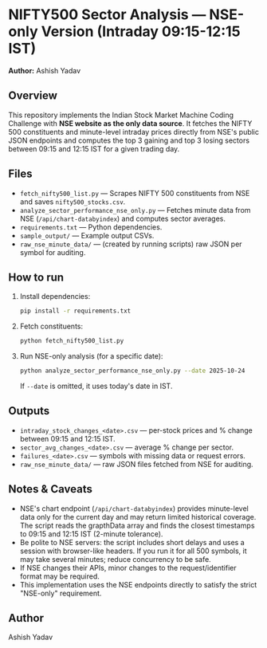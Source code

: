 # NIFTY500 Sector Analysis — NSE-only Version (Intraday 09:15-12:15 IST)

**Author:** Ashish Yadav

## Overview
This repository implements the Indian Stock Market Machine Coding Challenge with **NSE website as the only data source**. 
It fetches the NIFTY 500 constituents and minute-level intraday prices directly from NSE's public JSON endpoints and computes the top 3 gaining and top 3 losing sectors between 09:15 and 12:15 IST for a given trading day.

## Files
- `fetch_nifty500_list.py` — Scrapes NIFTY 500 constituents from NSE and saves `nifty500_stocks.csv`.
- `analyze_sector_performance_nse_only.py` — Fetches minute data from NSE (`/api/chart-databyindex`) and computes sector averages.
- `requirements.txt` — Python dependencies.
- `sample_output/` — Example output CSVs.
- `raw_nse_minute_data/` — (created by running scripts) raw JSON per symbol for auditing.

## How to run
1. Install dependencies:
   ```bash
   pip install -r requirements.txt
   ```

2. Fetch constituents:
   ```bash
   python fetch_nifty500_list.py
   ```

3. Run NSE-only analysis (for a specific date):
   ```bash
   python analyze_sector_performance_nse_only.py --date 2025-10-24
   ```
   If `--date` is omitted, it uses today's date in IST.

## Outputs
- `intraday_stock_changes_<date>.csv` — per-stock prices and % change between 09:15 and 12:15 IST.
- `sector_avg_changes_<date>.csv` — average % change per sector.
- `failures_<date>.csv` — symbols with missing data or request errors.
- `raw_nse_minute_data/` — raw JSON files fetched from NSE for auditing.

## Notes & Caveats
- NSE's chart endpoint (`/api/chart-databyindex`) provides minute-level data only for the current day and may return limited historical coverage. The script reads the grapthData array and finds the closest timestamps to 09:15 and 12:15 IST (2-minute tolerance).
- Be polite to NSE servers: the script includes short delays and uses a session with browser-like headers. If you run it for all 500 symbols, it may take several minutes; reduce concurrency to be safe.
- If NSE changes their APIs, minor changes to the request/identifier format may be required.
- This implementation uses the NSE endpoints directly to satisfy the strict "NSE-only" requirement.

## Author
Ashish Yadav

